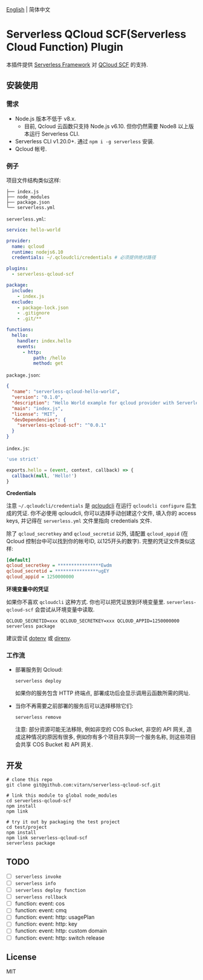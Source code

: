 [English](./README.md) | 简体中文

# Serverless QCloud SCF(Serverless Cloud Function) Plugin

本插件提供 [Serverless Framework](https://github.com/serverless/serverless) 对 [QCloud SCF](https://cloud.tencent.com/product/scf) 的支持.

## 安装使用

### 需求

* Node.js 版本不低于 v8.x.
  * 目前, Qcloud 云函数只支持 Node.js v6.10. 但你仍然需要 Node8 以上版本运行 Serverless CLI.
* Serverless CLI v1.20.0+. 通过 `npm i -g serverless` 安装.
* Qcloud 帐号.

### 例子

项目文件结构类似这样:

```
├── index.js
├── node_modules
├── package.json
└── serverless.yml
```

`serverless.yml`:

```yaml
service: hello-world

provider:
  name: qcloud
  runtime: nodejs6.10
  credentials: ~/.qcloudcli/credentials # 必须提供绝对路径

plugins:
  - serverless-qcloud-scf

package:
  include:
    - index.js
  exclude:
    - package-lock.json
    - .gitignore
    - .git/**

functions:
  hello:
    handler: index.hello
    events:
      - http:
          path: /hello
          method: get
```

`package.json`:

```json
{
  "name": "serverless-qcloud-hello-world",
  "version": "0.1.0",
  "description": "Hello World example for qcloud provider with Serverless Framework.",
  "main": "index.js",
  "license": "MIT",
  "devDependencies": {
    "serverless-qcloud-scf": "^0.0.1"
  }
}
```

`index.js`:

```javascript
'use strict'

exports.hello = (event, context, callback) => {
  callback(null, 'Hello!')
}
```

**Credentials**

注意 `~/.qcloudcli/credentials` 是 [qcloudcli](https://cloud.tencent.com/product/cli) 在运行 `qcloudcli configure` 后生成的凭证. 你不必使用 qcloudcli, 你可以选择手动创建这个文件, 填入你的 access keys, 并记得在 `serverless.yml` 文件里指向 credentials 文件.

除了 `qcloud_secretkey` and `qcloud_secretid` 以外, 请配置 `qcloud_appid` (在 Qcloud 控制台中可以找到你的帐号ID, 以125开头的数字). 完整的凭证文件类似这样:

```ini
[default]
qcloud_secretkey = ****************Ewdm
qcloud_secretid = ****************ugEY
qcloud_appid = 1250000000
```

**环境变量中的凭证**

如果你不喜欢 `qcloudcli` 这种方式. 你也可以把凭证放到环境变量里. `serverless-qcloud-scf` 会尝试从环境变量中读取.

`QCLOUD_SECRETID=xxx QCLOUD_SECRETKEY=xxx QCLOUD_APPID=1250000000 serverless package`

建议尝试 [dotenv](https://github.com/motdotla/dotenv) 或 [direnv](https://github.com/direnv/direnv).

### 工作流

* 部署服务到 Qcloud:

  ```console
  serverless deploy
  ```

  如果你的服务包含 HTTP 终端点, 部署成功后会显示调用云函数所需的网址.

* 当你不再需要之前部署的服务后可以选择移除它们:

  ```
  serverless remove
  ```

  注意: 部分资源可能无法移除, 例如非空的 COS Bucket, 非空的 API 网关, 造成这种情况的原因有很多, 例如你有多个项目共享同一个服务名称, 则这些项目会共享 COS Bucket 和 API 网关.

## 开发

```
# clone this repo
git clone git@github.com:vitarn/serverless-qcloud-scf.git

# link this module to global node_modules
cd serverless-qcloud-scf
npm install
npm link

# try it out by packaging the test project
cd test/project
npm install
npm link serverless-qcloud-scf
serverless package
```

## TODO

* [ ] `serverless invoke`
* [ ] `serverless info`
* [ ] `serverless deploy function`
* [ ] `serverless rollback`
* [ ] function: event: cos
* [ ] function: event: cmq
* [ ] function: event: http: usagePlan
* [ ] function: event: http: key
* [ ] function: event: http: custom domain
* [ ] function: event: http: switch release

## License

MIT
